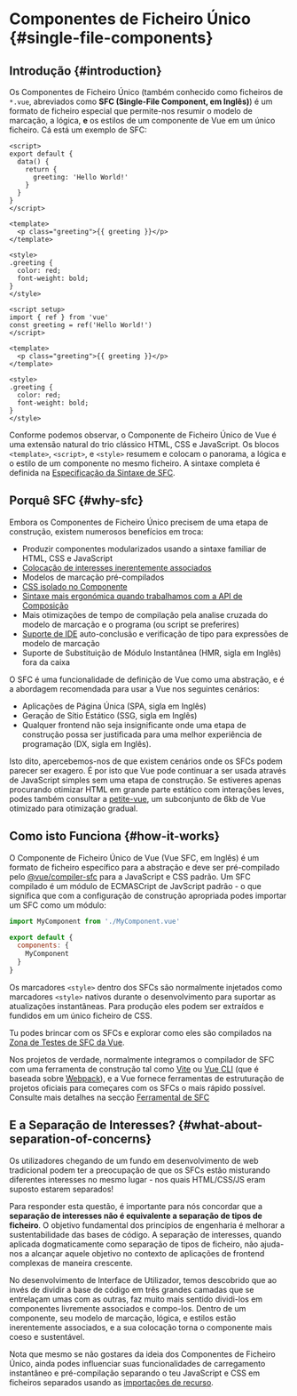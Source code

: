 # Componentes de Ficheiro Único {#single-file-components}

## Introdução {#introduction}

Os Componentes de Ficheiro Único (também conhecido como ficheiros de `*.vue`, abreviados como **SFC (Single-File Component, em Inglês)**) é um formato de ficheiro especial que permite-nos resumir o modelo de marcação, a lógica, **e** os estilos de um componente de Vue em um único ficheiro. Cá está um exemplo de SFC:

<div class="options-api">

```vue
<script>
export default {
  data() {
    return {
      greeting: 'Hello World!'
    }
  }
}
</script>

<template>
  <p class="greeting">{{ greeting }}</p>
</template>

<style>
.greeting {
  color: red;
  font-weight: bold;
}
</style>
```

</div>

<div class="composition-api">

```vue
<script setup>
import { ref } from 'vue'
const greeting = ref('Hello World!')
</script>

<template>
  <p class="greeting">{{ greeting }}</p>
</template>

<style>
.greeting {
  color: red;
  font-weight: bold;
}
</style>
```

</div>

Conforme podemos observar, o Componente de Ficheiro Único de Vue é uma extensão natural do trio clássico HTML, CSS e JavaScript. Os blocos `<template>`, `<script>`, e `<style>` resumem e colocam o panorama, a lógica e o estilo de um componente no mesmo ficheiro. A sintaxe completa é definida na [Especificação da Sintaxe de SFC](/api/sfc-spec).

## Porquê SFC {#why-sfc}

Embora os Componentes de Ficheiro Único precisem de uma etapa de construção, existem numerosos benefícios em troca:

- Produzir componentes modularizados usando a sintaxe familiar de HTML, CSS e JavaScript
- [Colocação de interesses inerentemente associados](#what-about-separation-of-concerns)
- Modelos de marcação pré-compilados
- [CSS isolado no Componente](/api/sfc-css-features)
- [Sintaxe mais ergonómica quando trabalhamos com a API de Composição](/api/sfc-script-setup)
- Mais otimizações de tempo de compilação pela analise cruzada do modelo de marcação e o programa (ou script se preferires)
- [Suporte de IDE](/guide/scaling-up/tooling#ide-support) auto-conclusão e verificação de tipo para expressões de modelo de marcação
- Suporte de Substituição de Módulo Instantânea (HMR, sigla em Inglês) fora da caixa

O SFC é uma funcionalidade de definição de Vue como uma abstração, e é a abordagem recomendada para usar a Vue nos seguintes cenários:


- Aplicações de Página Única (SPA, sigla em Inglês)
- Geração de Sítio Estático (SSG, sigla em Inglês)
- Qualquer frontend não seja insignificante onde uma etapa de construção possa ser justificada para uma melhor experiência de programação (DX, sigla em Inglês).

Isto dito, apercebemos-nos de que existem cenários onde os SFCs podem parecer ser exagero. É por isto que Vue pode continuar a ser usada através de JavaScript simples sem uma etapa de construção. Se estiveres apenas procurando otimizar HTML em grande parte estático com interações leves, podes também consultar a [petite-vue](https://github.com/vuejs/petite-vue), um subconjunto de 6kb de Vue otimizado para otimização gradual.

## Como isto Funciona {#how-it-works}

O Componente de Ficheiro Único de Vue (Vue SFC, em Inglês) é um formato de ficheiro específico para a abstração e deve ser pré-compilado pelo [@vue/compiler-sfc](https://github.com/vuejs/core/tree/main/packages/compiler-sfc) para a JavaScript e CSS padrão. Um SFC compilado é um módulo de ECMASCript de JavScript padrão - o que significa que com a configuração de construção apropriada podes importar um SFC como um módulo:

```js
import MyComponent from './MyComponent.vue'

export default {
  components: {
    MyComponent
  }
}
```

Os marcadores `<style>` dentro dos SFCs são normalmente injetados como marcadores `<style>` nativos durante o desenvolvimento para suportar as atualizações instantâneas. Para produção eles podem ser extraídos e fundidos em um único ficheiro de CSS.

Tu podes brincar com os SFCs e explorar como eles são compilados na [Zona de Testes de SFC da Vue](https://play.vuejs.org/).

Nos projetos de verdade, normalmente integramos o compilador de SFC com uma ferramenta de construção tal como [Vite](https://vitejs.dev/) ou [Vue CLI](http://cli.vuejs.org/) (que é baseada sobre [Webpack](https://webpack.js.org/)), e a Vue fornece ferramentas de estruturação de projetos oficiais para começares com os SFCs o mais rápido possível. Consulte mais detalhes na secção [Ferramental de SFC](/guide/scaling-up/tooling)

## E a Separação de Interesses? {#what-about-separation-of-concerns}

Os utilizadores chegando de um fundo em desenvolvimento de web tradicional podem ter a preocupação de que os SFCs estão misturando diferentes interesses no mesmo lugar - nos quais HTML/CSS/JS eram suposto estarem separados!

Para responder esta questão, é importante para nós concordar que a **separação de interesses não é equivalente a separação de tipos de ficheiro**. O objetivo fundamental dos princípios de engenharia é melhorar a sustentabilidade das bases de código. A separação de interesses, quando aplicada dogmaticamente como separação de tipos de ficheiro, não ajuda-nos a alcançar aquele objetivo no contexto de aplicações de frontend complexas de maneira crescente.

No desenvolvimento de Interface de Utilizador, temos descobrido que ao invés de dividir a base de código em três grandes camadas que se entrelaçam umas com as outras, faz muito mais sentido dividi-los em componentes livremente associados e compo-los. Dentro de um componente, seu modelo de marcação, lógica, e estilos estão inerentemente associados, e a sua colocação torna o componente mais coeso e sustentável.

Nota que mesmo se não gostares da ideia dos Componentes de Ficheiro Único, ainda podes influenciar suas funcionalidades de carregamento instantâneo e pré-compilação separando o teu JavaScript e CSS em ficheiros separados usando as [importações de recurso](/api/sfc-spec#src-imports).
